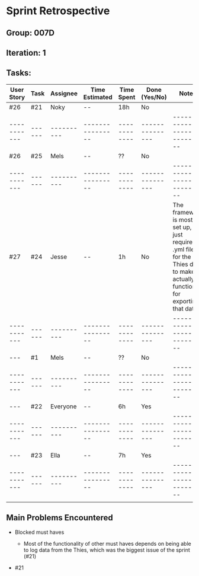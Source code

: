 # Sprint Retrospective

## Group: 007D
## Iteration: 1

## Tasks:

User Story | Task | Assignee | Time Estimated | Time Spent | Done (Yes/No) | Notes
-----------|------|----------|----------------|------------|---------------|------------------------------
    #26    | #21  |   Noky   |       --       |     18h    |      No       |
-----------|------|----------|----------------|------------|---------------|------------------------------
    #26    | #25  |   Mels   |       --       |     ??     |      No       |
-----------|------|----------|----------------|------------|---------------|------------------------------
    #27    | #24  |  Jesse   |       --       |     1h     |      No       | The framework is mostly set up, just requires a .yml file for the Thies data to make it actually function for exporting that data
-----------|------|----------|----------------|------------|---------------|------------------------------
    ---    |  #1  |   Mels   |       --       |     ??     |      No       |
-----------|------|----------|----------------|------------|---------------|------------------------------
    ---    | #22  | Everyone |       --       |     6h     |      Yes      |
-----------|------|----------|----------------|------------|---------------|------------------------------
    ---    | #23  |   Ella   |       --       |     7h     |      Yes      |
-----------|------|----------|----------------|------------|---------------|------------------------------
           |      |          |                |            |               |

## Main Problems Encountered

- Blocked must haves
    - Most of the functionality of other must haves depends on being able to log data from the Thies, which was the biggest issue of the sprint (#21)

- #21
